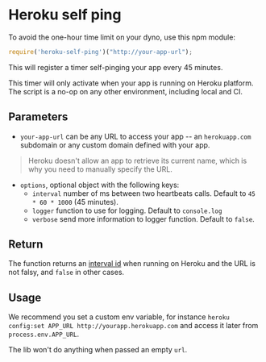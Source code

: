 Heroku self ping
================

To avoid the one-hour time limit on your dyno, use this npm module:

```js
require('heroku-self-ping')("http://your-app-url");
```

This will register a timer self-pinging your app every 45 minutes.

This timer will only activate when your app is running on Heroku platform. The script is a no-op on any other environment, including local and CI.

## Parameters
* `your-app-url` can be any URL to access your app -- an `herokuapp.com` subdomain or any custom domain defined with your app.

> Heroku doesn't allow an app to retrieve its current name, which is why you need to manually specify the URL.

*  `options`, optional object with the following keys:
    * `interval` number of ms between two heartbeats calls. Default to `45 * 60 * 1000` (45 minutes).
    * `logger` function to use for logging. Default to `console.log`
    * `verbose` send more information to logger function. Default to `false`.

## Return
The function returns an [interval id](https://developer.mozilla.org/en/docs/Web/API/window.setInterval) when running on Heroku and the URL is not falsy, and `false` in other cases.

## Usage
We recommend you set a custom env variable, for instance `heroku config:set APP_URL http://yourapp.herokuapp.com` and access it later from `process.env.APP_URL`.

The lib won't do anything when passed an empty `url`.
